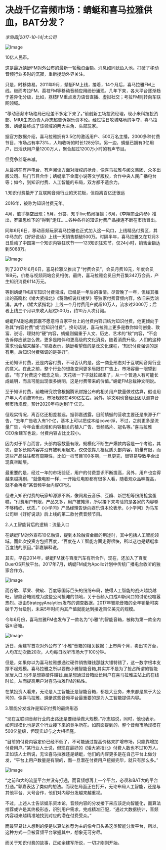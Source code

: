 # 决战千亿音频市场：蜻蜓和喜马拉雅供血，BAT分发？

*李晓霞|2017-10-14|大公司*

![Image](http://p3.pstatp.com/large/400d0003da6b4b817c46)

10亿人民币。

这是最近蜻蜓FM对外公布的最新一轮融资金额。消息如同鲶鱼入池，打破了移动音频行业多时的沉寂，重新搅动外界关注。

只是，时移势易。2011年9月，蜻蜓FM上线，接着，14个月后，喜马拉雅FM上线。继而考拉FM、荔枝FM等移动音频应用纷纷涌现。几年下来，各大平台逐渐趋于差异化分级，比如，荔枝FM重点发力语音直播、虚拟社交；考拉FM则转向车联网领域。

“移动音频市场格局已经差不多定下来了。”前创新工场投资经理，现小米科技投资部、MIUI生态负责人孙志超告诉娱乐资本论。经过往日攻城略地的争夺，喜马拉雅、蜻蜓最终成了该领域的两大主角、头部玩家。

据官方数据介绍，喜马拉雅拥有3.5亿的激活用户、500万名主播，2000多种付费节目，市场占有率73%，人均收听的时长128分钟。另一边，蜻蜓已拥有3亿用户，日活跃用户量1200万人，聚合超过1200万小时的有声节目。

但竞争丝毫未减。

从最初在有声电台、有声阅读方面对版权的抢食，像喜马拉雅与阅文集团、众多出版公司、热门节目合作；蜻蜓拿下金庸小说等文学版权，合作中央人民广播电台等；如今，到知识付费、人工智能的布局，双方都不遗余力。

1.知识付费撬开了互联网音频行业的天花板，但距离百亿还很远

2016年，被称为知识付费元年。

4月，值乎横空出现；5月，分答、知乎live热闹攘攘；6月，《李翔商业内参》推出，罗辑思维下的“得到”走红……各种各样的知识付费产品接连不断在市场冒出。

同年6月6日，移动音频玩家喜马拉雅也正式加入这一风口，上线精品付费区，其中马东的《好好说话》上线一天销售额破500万。时隔半年，喜马拉雅又在12月3日启动了中国第一个知识内容狂欢节——123知识狂欢节，仅24小时，销售金额达到5088万。

![Image](http://p3.pstatp.com/large/400c000430f57592111f)

到了2017年6月6日，喜马拉雅又推出了“付费会员”，会员月费18元，年度会员188元，价格与视频网站会员相仿。最终，喜马拉雅会员日共召集342万会员，产生知识消费6114万元。

等到蜻蜓FM进军知识付费领域，已经是一年后的事情。尽管晚了一年，但经其推出的高晓松《矮大紧指北》《蒋勋细说红楼梦》等独家付费音频内容，依旧来势汹涌。其中，《矮大紧指北》上线一个月付费用户就超10万人，流水过2000万；后者上线三个月以来收入超过500万，约10万人次订阅。

蜻蜓FM副总裁郭嘉不愿意将自家平台上的付费内容归结为知识付费，他更倾向于称其“内容付费”或“后知识付费”。换句话说，喜马拉雅上更多是教你如何创业、致富、说话、理财的“硬”内容，蜻蜓则偏重于人文、历史、艺术的“软”内容，“不会告诉你应该怎么做，更多是陪伴和更高级的文化消费，随着消费升级，人们的这种需求也会越来越多，”郭嘉表示，蜻蜓希望做的是泛文化课程，“知识付费强调的是有用，后知识付费强调的是美好”。

无论知识付费，还是内容付费，不可否认的是，这一商业形态对于互联网音频行业的意义。在此之前，整个行业的想象空间更多局限在广告上，市场容量一眼望到底，“有了付费这个概念之后，天花板一下子就拉起来了，从一个普通人有可能长成姚明，而且可能出现很多姚明，这是付费带来的价值。”蜻蜓FM总裁钟文明说。

至于知识付费，前瞻研究院曾根据腾讯财报公布的相关用户数量做过估算，假设用户年人均消费199元，市场规模在480亿左右。另外，钟文明也曾经让团队测算音频市场规模，预计2020年将达到1千亿元。

但现实情况，离百亿还相差甚远。据郭嘉透露，目前蜻蜓的营收主要还是来源于广告，“去年广告收入有1个亿，基本上可以把成本给cover掉，不过，之前更多是流量广告，今年会重点推和内容相关的植入广告、音频贴片、冠名等。”喜马拉雅CEO余建军也说，付费内容占比比较小。

因为对于平台而言，头部内容数量有限，规模化不断生产爆款内容是一个考验，其次，更多长尾内容并没有被利用起来。仅仅依靠几档优质头部内容，销量有限，而这些产品往往都有周期性，比如一档节目100多期，一旦更完，很容易导致平台出现真空断层。

最重要的是，经过一年的市场验证，用户的付费意识不断提高，另外，用户也变得越来越挑剔，“就像电影一样，一开始烂电影都有很多人看，随着观众品味提高，就不会再看”某音频平台内容CP说。

但进入知识付费的玩家却源源不断，像网易云音乐、豆瓣、新世相等纷纷抢食蛋糕，“付费用户有限，产品又多，用户被摊薄，所以接下来考验的是各家的内容够不够精细、优质。”《小学问》产品经理告诉向娱乐资本论表示，《小学问》为马东公司继《好好说话》后上线的第二款付费音频节目。

2.人工智能背后的逻辑：流量入口

在蜻蜓FM对外宣布10亿融资，提到本轮融资金额的用途时，其中包括人工智能领域。而此次投资方包括百度，“百度在人工智能方面走得很快，所以这也是蜻蜓拿百度钱的原因。”郭嘉解释说。

其实，早在2014年，蜻蜓FM就与百度汽车有所合作，现在，还加入了百度DuerOS开放平台。2017年7月，蜻蜓FM成为Apollo计划中传统广播电台收听的独家合作方。

![Image](http://p3.pstatp.com/large/400e0001711207456585)

而谷歌、苹果、微软、百度等国际巨头的纷纷布局，使得人工智能的战火越烧越旺，智能音箱则成为这些公司抢滩的领地，关于音频入口成AI新风口的讨论也喧嚣热烈。据由StrategyAnalytics发布的调查数据，2017年智能音箱的全年销量可突破千万台级别，未来5年时间内其产值就能达到接近百亿美元的规模。

今年6月份，喜马拉雅FM也发布了一款名为“小雅”的智能音箱，被称为第一款全内容AI音箱。

![Image](http://p1.pstatp.com/large/401300014a993ae25549)

近日，余建军首次对外公布了“小雅”音箱的相关数据：上市两个月，卖出10万台，人均互动次数20次，人均每日收听市场大于100分钟。

但是，如果你以为喜马拉雅想通过硬件销售赚钱那就大错特错了，这一数字根本支撑不起规模。喜马拉雅之所以要做小雅智能音箱,其实并不是为了抢占所谓的智能家居入口,也不是想靠硬件赚钱,而是想通过音箱延长用户在喜马拉雅主站上的在线时长，从而提高用户对喜马拉雅FM的粘性。

在某投资人看来，无论是人工智能还是智能音箱，都是大业务，未来都是属于大公司的，像喜马拉雅、蜻蜓这些音频平台最重要的是为人工智能提供内容。

3.智能分发或许是知识付费的最终形态

“现在互联网音频行业的出路还是要继续做大规模，”孙志超说，同时，他也表示，如何规模化也是这个行业接下来的竞争所在。如前面提到的，整个音频市场规模在500亿量级，但现实却与之大相径庭。

“目前的付费内容定价已经不低了，不可能通过提高价格来扩增市场，只能靠增加付费用户。”某行业人士说，但现在最好的《矮大紧指北》付费人数也不过10万人。正如该人士所说，无论喜马拉雅还是蜻蜓，他们的内容更多是在自己平台上做分发，“平台上用户数量是有限的，而一旦潜在付费用户挖掘完毕，就只有那么多。”

![Image](http://p9.pstatp.com/large/400f00016a6cea617039)

“之前和大的流量平台并没有打通，而音频想再上一个平台，必须和BAT大的平台打通。”郭嘉表达了类似的想法。而现在局面正在打开，无论布局人工智能，还是与其他平台、大号合作，他们对内容分发越来越重视。

不过，上述人士告诉娱乐资本论，音频内容的分发接下来应该走向智能化，而算法推荐或许是其终极形态，识别用户需求，完成精准匹配，“通过大数据统计，音频内容越来越精准地找到对应的潜在付费受众。”

而最容易让人想到的便是以算法推荐为主的像今日头条这类智能分发平台，所以，这种方式一旦被音频平台掌握其中，想象无可穷尽。

而关于知识付费的故事，正如余建军所说，一切才刚刚开始。

